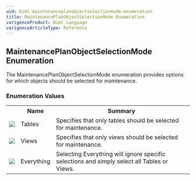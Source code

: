 ```yaml
---
uid: biml-maintenanceplanobjectselectionmode-enumeration
title: MaintenancePlanObjectSelectionMode Enumeration
varigenceProduct: Biml Language
varigenceArticleType: Reference
---
```


## MaintenancePlanObjectSelectionMode Enumeration<div class="LanguageSummary"><div class ="SummaryItem">The MaintenancePlanObjectSelectionMode enumeration provides options for which objects should be selected for maintenance.</div></div><div class="EnumValueGroup">### Enumeration Values<table id="EnumValue" class="MemberList"><tbody><tr><th class="MemberTypeIconColumnHeader">&nbsp;</th><th class="MemberNameColumnHeader">Name</th><th class="MemberSummaryColumnHeader">Summary</th></tr><tr class="cd0"><td align="center" class="MemberTypeIcon"><img src="enumValue.png"></img></td><td class="MemberName">Tables</td><td class="MemberSummary"><div class ="SummaryItem">Specifies that only tables should be selected for maintenance.</div></td></tr><tr class="cd1"><td align="center" class="MemberTypeIcon"><img src="enumValue.png"></img></td><td class="MemberName">Views</td><td class="MemberSummary"><div class ="SummaryItem">Specifies that only views should be selected for maintenance.</div></td></tr><tr class="cd0"><td align="center" class="MemberTypeIcon"><img src="enumValue.png"></img></td><td class="MemberName">Everything</td><td class="MemberSummary"><div class ="SummaryItem">Selecting Everything will ignore specific selections and simply select all Tables or Views.</div></td></tr></tbody></table></div>